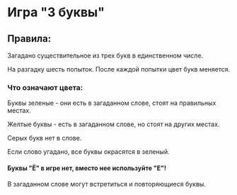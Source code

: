 # Игра "3 буквы"

## Правила:
Загадано существительное из трех букв в единственном числе.

На разгадку шесть попыток. После каждой попытки цвет букв меняется.

### Что означают цвета:

Буквы зеленые - они есть в загаданном слове, стоят на правильных местах.

Желтые буквы - есть в загаданном слове, но стоят на других местах.

Серых букв нет в слове.

Если слово угадано, все буквы окрасятся в зеленый.

#### Буквы "Ё" в игре нет, вместо нее используйте "Е"!

В загаданном слове могут встретиться и повторяющиеся буквы.
